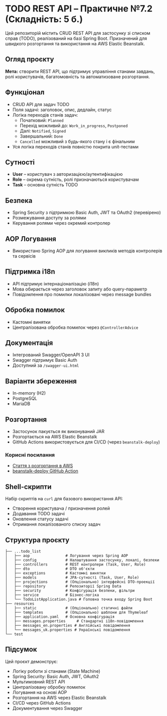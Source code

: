 # TODO REST API – Практичне №7.2 (Складність: 5 б.)

Цей репозиторій містить CRUD REST API для застосунку зі списком справ (TODO), реалізований на базі Spring Boot. Призначений для швидкого розгортання та використання на AWS Elastic Beanstalk.

## Огляд проєкту

**Мета:** створити REST API, що підтримує управління станами завдань, ролі користувачів, багатомовність та автоматизоване розгортання.

## Функціонал

- CRUD API для задач TODO
- Поля задачі: заголовок, опис, дедлайн, статус
- Логіка переходів станів задач:
  - Початковий: `Planned`
  - Перехід можливий до: `Work_in_progress`, `Postponed`
  - Далі: `Notified`, `Signed`
  - Завершальний: `Done`
  - `Cancelled` можливий з будь-якого стану і є фінальним
- Уся логіка переходів станів повністю покрита unit-тестами

## Сутності

- **User** – користувач з авторизацією/аутентифікацією
- **Role** – окрема сутність, ролі призначаються користувачам
- **Task** – основна сутність TODO

## Безпека

- Spring Security з підтримкою Basic Auth, JWT та OAuth2 (перевірено)
- Розмежування доступу за ролями
- Керування ролями через окремий контролер

## AOP Логування

- Використано Spring AOP для логування викликів методів контролерів та сервісів

## Підтримка i18n

- API підтримує інтернаціоналізацію (i18n)
- Мова обирається через заголовок запиту або query-параметр
- Повідомлення про помилки локалізовані через message bundles

## Обробка помилок

- Кастомні винятки
- Централізована обробка помилок через `@ControllerAdvice`

## Документація

- Інтегрований Swagger/OpenAPI 3 UI
- Swagger підтримує Basic Auth
- Доступний за `/swagger-ui.html`

## Варіанти збереження

- In-memory (H2)
- PostgreSQL
- MariaDB

## Розгортання

- Застосунок пакується як виконуваний JAR
- Розгортається на AWS Elastic Beanstalk
- GitHub Actions використовується для CI/CD (через `beanstalk-deploy`)

### Корисні посилання

- [Стаття з розгортання в AWS](https://aws.plainenglish.io/deploy-spring-boot-applications-into-aws-using-aws-elastic-beanstalk-b2204d8fbd9c)
- [beanstalk-deploy GitHub Action](https://github.com/marketplace/actions/beanstalk-deploy)

## Shell-скрипти

Набір скриптів на `curl` для базового використання API:

- Створення користувача / призначення ролей
- Додавання TODO задачі
- Оновлення статусу задачі
- Отримання локалізованого списку задач

## Структура проєкту

```
├── ...todo_list
│   ├── aop                # Логування через Spring AOP
│   ├── config             # Налаштування застосунку, локалі, безпеки
│   ├── controllers        # REST контролери (Task, User, Role)
│   ├── dto                # DTO об'єкти
│   ├── exceptions         # Кастомні винятки
│   ├── models             # JPA-сутності (Task, User, Role)
│   ├── projections        # (Опціонально) інтерфейсні DTO-проекції
│   ├── repository         # Репозиторії Spring Data
│   ├── security           # Конфігурація безпеки, фільтри
│   ├── service            # Бізнес-логіка
│   └── TodoListApplication.java # Головна точка входу Spring Boot
├── resources
│   ├── static             # (Опціонально) статичні файли
│   ├── templates          # (Опціонально) шаблони для Thymeleaf
│   ├── application.yaml   # Основна конфігурація
│   ├── messages.properties     # Стандартні i18n-повідомлення
│   ├── messages_en.properties # Англійські повідомлення
│   └── messages_uk.properties # Українські повідомлення
└── test
```

## Підсумок

Цей проєкт демонструє:

- Логіку роботи зі станами (State Machine)
- Spring Security: Basic Auth, JWT, OAuth2
- Мультимовний REST API
- Централізовану обробку помилок
- Логування на основі AOP
- Розгортання на AWS через Elastic Beanstalk
- CI/CD через GitHub Actions
- Документування через Swagger
